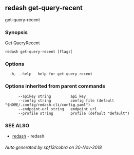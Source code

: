 ## redash get-query-recent

get-query-recent

### Synopsis

Get QueryRecent

```
redash get-query-recent [flags]
```

### Options

```
  -h, --help   help for get-query-recent
```

### Options inherited from parent commands

```
      --apikey string         api key
      --config string         config file (default "$HOME/.config/redash-cli/config.yaml")
      --endpoint-url string   endpoint url
      --profile string        profile (default "default")
```

### SEE ALSO

* [redash](redash.md)	 - redash

###### Auto generated by spf13/cobra on 20-Nov-2018
